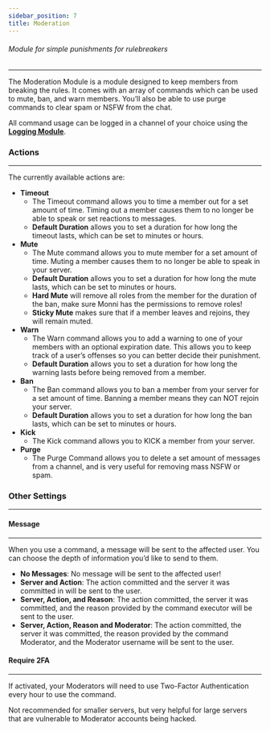 ```yaml
---
sidebar_position: 7
title: Moderation
---
```

###### Module for simple punishments for rulebreakers
***
The Moderation Module is a module designed to keep members from breaking the rules. It comes with an array of commands which can be used to mute, ban, and warn members. You’ll also be able to use purge commands to clear spam or NSFW from the chat.

All command usage can be logged in a channel of your choice using the [**Logging Module**](logging).
### Actions
---
The currently available actions are:
- **Timeout**
	- The Timeout command allows you to time a member out for a set amount of time. Timing out a member causes them to no longer be able to speak or set reactions to messages.
	- **Default Duration** allows you to set a duration for how long the timeout lasts, which can be set to minutes or hours.
- **Mute**
	- The Mute command allows you to mute member for a set amount of time. Muting a member causes them to no longer be able to speak in your server.
	- **Default Duration** allows you to set a duration for how long the mute lasts, which can be set to minutes or hours.
	- **Hard Mute** will remove all roles from the member for the duration of the ban, make sure Monni has the permissions to remove roles!
	- **Sticky Mute** makes sure that if a member leaves and rejoins, they will remain muted.
- **Warn**
	- The Warn command allows you to add a warning to one of your members with an optional expiration date. This allows you to keep track of a user’s offenses so you can better decide their punishment.
	- **Default Duration** allows you to set a duration for how long the warning lasts before being removed from a member.
- **Ban**
	- The Ban command allows you to ban a member from your server for a set amount of time. Banning a member means they can NOT rejoin your server.
	- **Default Duration** allows you to set a duration for how long the ban lasts, which can be set to minutes or hours.
- **Kick**
	- The Kick command allows you to KICK a member from your server.
- **Purge**
	- The Purge Command allows you to delete a set amount of messages from a channel, and is very useful for removing mass NSFW or spam.
### Other Settings
---
#### Message
---
When you use a command, a message will be sent to the affected user. You can choose the depth of information you’d like to send to them.
- **No Messages**: No message will be sent to the affected user!
- **Server and Action**: The action committed and the server it was committed in will be sent to the user.
- **Server, Action, and Reason**: The action committed, the server it was committed, and the reason provided by the command executor will be sent to the user.
- **Server, Action, Reason and Moderator**: The action committed, the server it was committed, the reason provided by the command Moderator, and the Moderator username will be sent to the user.
#### Require 2FA
---
If activated, your Moderators will need to use Two-Factor Authentication every hour to use the command.

Not recommended for smaller servers, but very helpful for large servers that are vulnerable to Moderator accounts being hacked.














